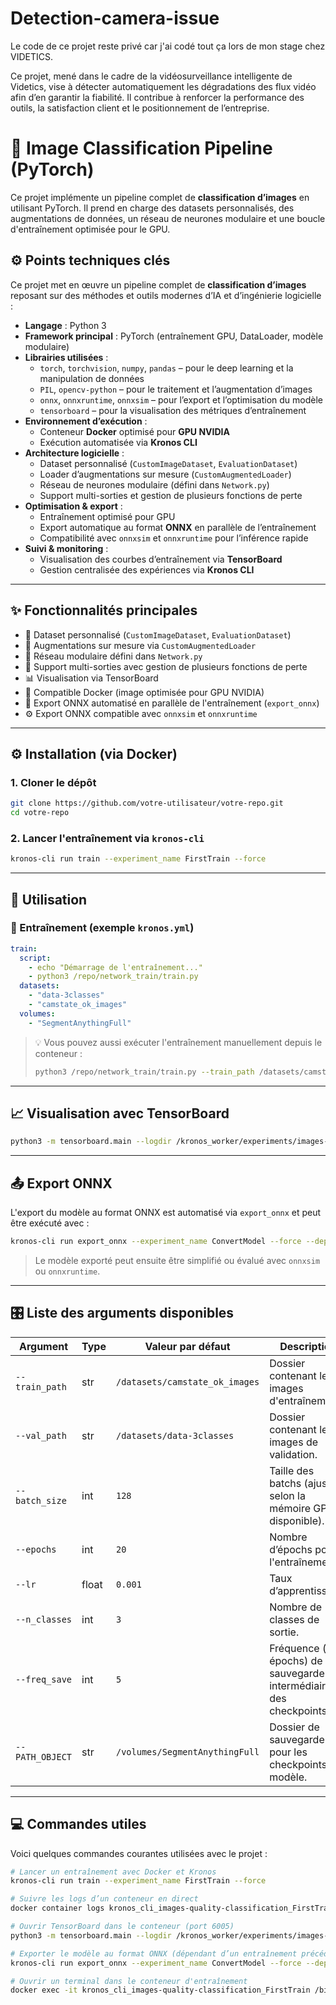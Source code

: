 # Detection-camera-issue

Le code de ce projet reste privé car j'ai codé tout ça lors de mon stage chez VIDETICS.

Ce projet, mené dans le cadre de la vidéosurveillance intelligente de Videtics, vise à détecter automatiquement les dégradations des flux vidéo afin d’en garantir la fiabilité. Il contribue à renforcer la performance des outils, la satisfaction client et le positionnement de l’entreprise.

# 🧠 Image Classification Pipeline (PyTorch)

Ce projet implémente un pipeline complet de **classification d’images** en utilisant PyTorch. Il prend en charge des datasets personnalisés, des augmentations de données, un réseau de neurones modulaire et une boucle d'entraînement optimisée pour le GPU.


## ⚙️ Points techniques clés

Ce projet met en œuvre un pipeline complet de **classification d’images** reposant sur des méthodes et outils modernes d’IA et d’ingénierie logicielle :

- **Langage** : Python 3  
- **Framework principal** : PyTorch (entraînement GPU, DataLoader, modèle modulaire)  
- **Librairies utilisées** :
  - `torch`, `torchvision`, `numpy`, `pandas` – pour le deep learning et la manipulation de données  
  - `PIL`, `opencv-python` – pour le traitement et l’augmentation d’images  
  - `onnx`, `onnxruntime`, `onnxsim` – pour l’export et l’optimisation du modèle  
  - `tensorboard` – pour la visualisation des métriques d’entraînement  
- **Environnement d’exécution** :
  - Conteneur **Docker** optimisé pour **GPU NVIDIA**  
  - Exécution automatisée via **Kronos CLI**  
- **Architecture logicielle** :
  - Dataset personnalisé (`CustomImageDataset`, `EvaluationDataset`)  
  - Loader d’augmentations sur mesure (`CustomAugmentedLoader`)  
  - Réseau de neurones modulaire (défini dans `Network.py`)  
  - Support multi-sorties et gestion de plusieurs fonctions de perte  
- **Optimisation & export** :
  - Entraînement optimisé pour GPU  
  - Export automatique au format **ONNX** en parallèle de l’entraînement  
  - Compatibilité avec `onnxsim` et `onnxruntime` pour l’inférence rapide  
- **Suivi & monitoring** :
  - Visualisation des courbes d’entraînement via **TensorBoard**  
  - Gestion centralisée des expériences via **Kronos CLI**

---

## ✨ Fonctionnalités principales

- 📂 Dataset personnalisé (`CustomImageDataset`, `EvaluationDataset`)
- 🔁 Augmentations sur mesure via `CustomAugmentedLoader`
- 🧱 Réseau modulaire défini dans `Network.py`
- 🎯 Support multi-sorties avec gestion de plusieurs fonctions de perte
- 📊 Visualisation via TensorBoard
- 🐳 Compatible Docker (image optimisée pour GPU NVIDIA)
- 🔄 Export ONNX automatisé en parallèle de l'entraînement (`export_onnx`)
- ⚙️ Export ONNX compatible avec `onnxsim` et `onnxruntime`

---

## ⚙️ Installation (via Docker)

### 1. Cloner le dépôt

```bash
git clone https://github.com/votre-utilisateur/votre-repo.git
cd votre-repo
``` 

### 2. Lancer l'entraînement via `kronos-cli`

```bash
kronos-cli run train --experiment_name FirstTrain --force
```

---

## 🚀 Utilisation

### 🔧 Entraînement (exemple `kronos.yml`)

```yaml
train:
  script:
    - echo "Démarrage de l'entraînement..."
    - python3 /repo/network_train/train.py
  datasets:
    - "data-3classes"
    - "camstate_ok_images"
  volumes:
    - "SegmentAnythingFull"
```

> 💡 Vous pouvez aussi exécuter l'entraînement manuellement depuis le conteneur :
>
> ```bash
> python3 /repo/network_train/train.py --train_path /datasets/camstate_ok_images --val_path /datasets/data-3classes --batch_size 128 --epochs 20 --n_classes 3 --PATH_OBJECT /volumes/SegmentAnythingFull
> ```

---

## 📈 Visualisation avec TensorBoard

```bash
python3 -m tensorboard.main --logdir /kronos_worker/experiments/images-quality-classification/ --bind_all --port 6005
```

---

## 📤 Export ONNX

L'export du modèle au format ONNX est automatisé via `export_onnx` et peut être exécuté avec :

```bash
kronos-cli run export_onnx --experiment_name ConvertModel --force --dependency FirstTrain
```

> Le modèle exporté peut ensuite être simplifié ou évalué avec `onnxsim` ou `onnxruntime`.

---

## 🎛️ Liste des arguments disponibles

| Argument         | Type   | Valeur par défaut                        | Description                                                                 |
|------------------|--------|------------------------------------------|-----------------------------------------------------------------------------|
| `--train_path`   | str    | `/datasets/camstate_ok_images`           | Dossier contenant les images d'entraînement.                                |
| `--val_path`     | str    | `/datasets/data-3classes`                | Dossier contenant les images de validation.                                 |
| `--batch_size`   | int    | `128`                                    | Taille des batchs (ajuster selon la mémoire GPU disponible).                |
| `--epochs`       | int    | `20`                                     | Nombre d’épochs pour l'entraînement.                                        |
| `--lr`           | float  | `0.001`                                  | Taux d’apprentissage.                                                       |
| `--n_classes`    | int    | `3`                                      | Nombre de classes de sortie.                                                |
| `--freq_save`    | int    | `5`                                      | Fréquence (en épochs) de sauvegarde intermédiaire des checkpoints.          |
| `--PATH_OBJECT`  | str    | `/volumes/SegmentAnythingFull`           | Dossier de sauvegarde pour les checkpoints du modèle.                       |

---

## 💻 Commandes utiles

Voici quelques commandes courantes utilisées avec le projet :

```bash
# Lancer un entraînement avec Docker et Kronos
kronos-cli run train --experiment_name FirstTrain --force

# Suivre les logs d’un conteneur en direct
docker container logs kronos_cli_images-quality-classification_FirstTrain -f

# Ouvrir TensorBoard dans le conteneur (port 6005)
python3 -m tensorboard.main --logdir /kronos_worker/experiments/images-quality-classification/ --bind_all --port 6005

# Exporter le modèle au format ONNX (dépendant d’un entraînement précédent)
kronos-cli run export_onnx --experiment_name ConvertModel --force --dependency FirstTrain

# Ouvrir un terminal dans le conteneur d'entraînement
docker exec -it kronos_cli_images-quality-classification_FirstTrain /bin/bash
```
